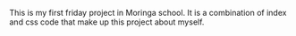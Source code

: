 This is my first friday project in Moringa school. It is a combination of index and css code that make up this project about myself.

